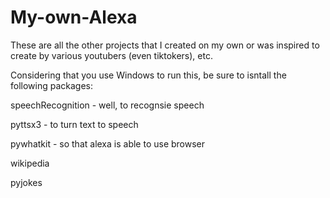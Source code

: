 # My-own-Alexa
These are all the other projects that I created on my own or was inspired to create by various youtubers (even tiktokers), etc.

Considering that you use Windows to run this, be sure to isntall the following packages:

speechRecognition - well, to recognsie speech

pyttsx3 - to turn text to speech

pywhatkit - so that alexa is able to use browser

wikipedia

pyjokes
